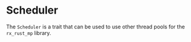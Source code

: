 # Scheduler

The `Scheduler` is a trait that can be used to use other thread pools for the
`rx_rust_mp` library.